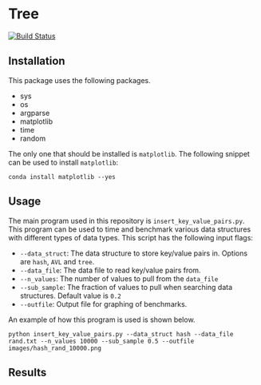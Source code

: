 # Tree

[![Build Status](https://travis-ci.com/cu-swe4s-fall-2019/trees-tlfobe.svg?branch=master)](https://travis-ci.com/cu-swe4s-fall-2019/trees-tlfobe)

## Installation

This package uses the following packages.

- sys
- os
- argparse
- matplotlib
- time
- random

The only one that should be installed is `matplotlib`. The following snippet can be used to install `matplotlib`:
```
conda install matplotlib --yes
```

## Usage

The main program used in this repository is `insert_key_value_pairs.py`. This program can be used to time and benchmark various data structures with different types of data types. This script has the following input flags:

- `--data_struct`: The data structure to store key/value pairs in. Options are `hash`, `AVL` and `tree`.
- `--data_file`: The data file to read key/value pairs from.
- `--n_values`: The number of values to pull from the `data_file`
- `--sub_sample`: The fraction of values to pull when searching data structures. Default value is `0.2`
- `--outfile`: Output file for graphing of benchmarks.

An example of how this program is used is shown below.

```
python insert_key_value_pairs.py --data_struct hash --data_file rand.txt --n_values 10000 --sub_sample 0.5 --outfile images/hash_rand_10000.png
```

## Results

